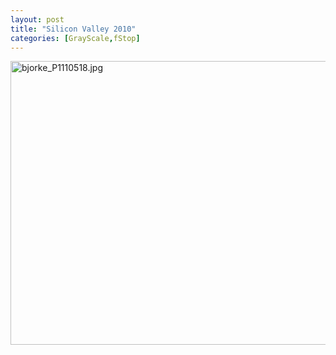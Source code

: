 ```yaml
---
layout: post
title: "Silicon Valley 2010"
categories: [GrayScale,fStop]
---
```

<img alt="bjorke_P1110518.jpg" src="http://www.botzilla.com/blog/archives/pix2010/bjorke_P1110518.jpg" width="807" height="454" border="0" alt="at SJMA with See See Lo"  />



